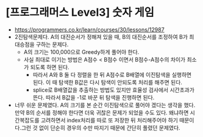 # [프로그래머스 Level3] 숫자 게임
- https://programmers.co.kr/learn/courses/30/lessons/12987
- 2진탐색문제다. A의 대진순서가 정해져 있을 때, B의 대진순서를 조정하여 B가 최대승점을 구하는 문제다.
  - A의 크기는 100,000으로 Greedy하게 풀어야 한다.
  - 사실 최대로 이기는 방법은 A점수 < B점수 이면서 B점수-A점수의 차이가 최소가 되도록 하면 된다.
    - 따라서 A와 B 둘 다 정렬을 한 뒤 A점수로 B배열에 이진탐색을 실행하면 된다. 이 때 탐색한 B값은 다시 탐색이 안되도록 처리를 해주면 된다.
    - splice로 B배열값을 추출하는 방법도 있지만 효율성 검사에서 시간초과가 뜬다. 따라서 B값을 -1로 바꾼 뒤 탐색을 진행하면 된다.
- 너무 쉬운 문제였다. A의 크기를 본 순간 이진탐색으로 풀어야 겠다는 생각을 했다. 만약 B의 순서를 정해야 한다면 더욱 귀찮은 문제가 되었을 수도 있다. 왜냐하면 시간복잡도를 고려하면서 index처리를 따로 또 저장한 뒤 처리해주어야 하기 때문이다.그런 것 없이 단순히 경우의 수만 따지기 때문에 간단히 풀렸던 문제였다.